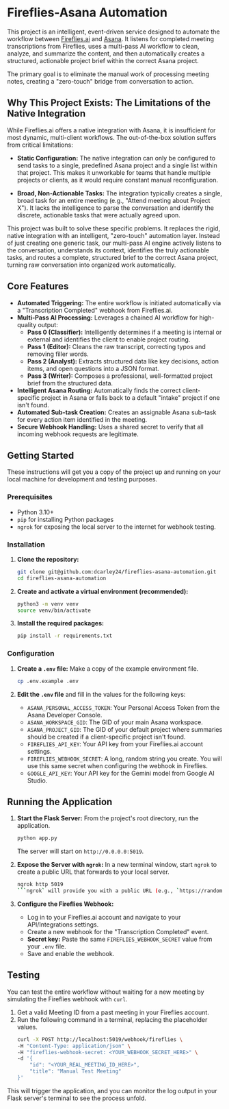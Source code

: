 # Fireflies-Asana Automation

This project is an intelligent, event-driven service designed to automate the workflow between [Fireflies.ai](https://fireflies.ai) and [Asana](https://asana.com). It listens for completed meeting transcriptions from Fireflies, uses a multi-pass AI workflow to clean, analyze, and summarize the content, and then automatically creates a structured, actionable project brief within the correct Asana project.

The primary goal is to eliminate the manual work of processing meeting notes, creating a "zero-touch" bridge from conversation to action.

## Why This Project Exists: The Limitations of the Native Integration
While Fireflies.ai offers a native integration with Asana, it is insufficient for most dynamic, multi-client workflows. The out-of-the-box solution suffers from critical limitations:

* **Static Configuration:** The native integration can only be configured to send tasks to a single, predefined Asana project and a single list within that project. This makes it unworkable for teams that handle multiple projects or clients, as it would require constant manual reconfiguration.

* **Broad, Non-Actionable Tasks:** The integration typically creates a single, broad task for an entire meeting (e.g., "Attend meeting about Project X"). It lacks the intelligence to parse the conversation and identify the discrete, actionable tasks that were actually agreed upon.

This project was built to solve these specific problems. It replaces the rigid, native integration with an intelligent, "zero-touch" automation layer. Instead of just creating one generic task, our multi-pass AI engine actively listens to the conversation, understands its context, identifies the truly actionable tasks, and routes a complete, structured brief to the correct Asana project, turning raw conversation into organized work automatically.

## Core Features

* **Automated Triggering:** The entire workflow is initiated automatically via a "Transcription Completed" webhook from Fireflies.ai.
* **Multi-Pass AI Processing:** Leverages a chained AI workflow for high-quality output:
    * **Pass 0 (Classifier):** Intelligently determines if a meeting is internal or external and identifies the client to enable project routing.
    * **Pass 1 (Editor):** Cleans the raw transcript, correcting typos and removing filler words.
    * **Pass 2 (Analyst):** Extracts structured data like key decisions, action items, and open questions into a JSON format.
    * **Pass 3 (Writer):** Composes a professional, well-formatted project brief from the structured data.
* **Intelligent Asana Routing:** Automatically finds the correct client-specific project in Asana or falls back to a default "intake" project if one isn't found.
* **Automated Sub-task Creation:** Creates an assignable Asana sub-task for every action item identified in the meeting.
* **Secure Webhook Handling:** Uses a shared secret to verify that all incoming webhook requests are legitimate.

## Getting Started

These instructions will get you a copy of the project up and running on your local machine for development and testing purposes.

### Prerequisites

* Python 3.10+
* `pip` for installing Python packages
* `ngrok` for exposing the local server to the internet for webhook testing.

### Installation

1.  **Clone the repository:**
    ```bash
    git clone git@github.com:dcarley24/fireflies-asana-automation.git
    cd fireflies-asana-automation
    ```

2.  **Create and activate a virtual environment (recommended):**
    ```bash
    python3 -m venv venv
    source venv/bin/activate
    ```

3.  **Install the required packages:**
    ```bash
    pip install -r requirements.txt
    ```

### Configuration

1.  **Create a `.env` file:**
    Make a copy of the example environment file.
    ```bash
    cp .env.example .env
    ```

2.  **Edit the `.env` file** and fill in the values for the following keys:
    * `ASANA_PERSONAL_ACCESS_TOKEN`: Your Personal Access Token from the Asana Developer Console.
    * `ASANA_WORKSPACE_GID`: The GID of your main Asana workspace.
    * `ASANA_PROJECT_GID`: The GID of your default project where summaries should be created if a client-specific project isn't found.
    * `FIREFLIES_API_KEY`: Your API key from your Fireflies.ai account settings.
    * `FIREFLIES_WEBHOOK_SECRET`: A long, random string you create. You will use this same secret when configuring the webhook in Fireflies.
    * `GOOGLE_API_KEY`: Your API key for the Gemini model from Google AI Studio.

## Running the Application

1.  **Start the Flask Server:**
    From the project's root directory, run the application.
    ```bash
    python app.py
    ```
    The server will start on `http://0.0.0.0:5019`.

2.  **Expose the Server with `ngrok`:**
    In a new terminal window, start `ngrok` to create a public URL that forwards to your local server.
    ```bash
    ngrok http 5019
    ```ngrok` will provide you with a public URL (e.g., `https://random-string.ngrok-free.app`).

3.  **Configure the Fireflies Webhook:**
    * Log in to your Fireflies.ai account and navigate to your API/Integrations settings.
    * Create a new webhook for the "Transcription Completed" event.
    * **Secret key:** Paste the same `FIREFLIES_WEBHOOK_SECRET` value from your `.env` file.
    * Save and enable the webhook.

## Testing

You can test the entire workflow without waiting for a new meeting by simulating the Fireflies webhook with `curl`.

1.  Get a valid Meeting ID from a past meeting in your Fireflies account.
2.  Run the following command in a terminal, replacing the placeholder values.
    ```bash
    curl -X POST http://localhost:5019/webhook/fireflies \
    -H "Content-Type: application/json" \
    -H "fireflies-webhook-secret: <YOUR_WEBHOOK_SECRET_HERE>" \
    -d '{
        "id": "<YOUR_REAL_MEETING_ID_HERE>",
        "title": "Manual Test Meeting"
    }'
    ```
This will trigger the application, and you can monitor the log output in your Flask server's terminal to see the process unfold.
